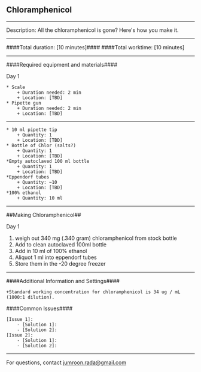 Chloramphenicol
--------------
- - - - - - - - - - - - - - - - - - - - - - - - - - - - - - - - - - - - - - - - - - - -
Description: All the chloramphenicol is gone? Here's how you make it. 

- - - - - - - - - - - - - - - - - - - - - - - - - - - - - - - - - - - - - - - - - - - -
####Total duration: [10 minutes]####
####Total worktime: [10 minutes]
    
- - - - - - - - - - - - - - - - - - - - - - - - - - - - - - - - - - - - - - - - - - - -

####Required equipment and materials####

Day 1

    * Scale
        + Duration needed: 2 min
        + Location: [TBD]
    * Pipette gun
        + Duration needed: 2 min
        + Location: [TBD]
  
------

    * 10 ml pipette tip
        + Quantity: 1
        + Location: [TBD]  
    * Bottle of Chlor (salts?)  
        + Quantity: 1  
        + Location: [TBD]  
    *Empty autoclaved 100 ml bottle  
        + Quantity: 1  
        + Location: [TBD]  
    *Eppendorf tubes  
        + Quantity: ~10  
        + Location: [TBD]  
    *100% ethanol  
        + Quantity: 10 ml
    
    
- - - - - - - - - - - - - - - - - - - - - - - - - - - - - - - - - - - - - - - - - - - - 

##Making Chloramphenicol##

Day 1

1. weigh out 340 mg (.340 gram) chloramphenicol from stock bottle 
2. Add to clean autoclaved 100ml bottle
3. Add in 10 ml of 100% ethanol
4. Aliquot 1 ml into eppendorf tubes
5. Store them in the -20 degree freezer


- - - - - - - - - - - - - - - - - - - - - - - - - - - - - - - - - - - - - - - - - - - - 
    
    
####Additional Information and Settings####

    +Standard working concentration for chloramphenicol is 34 ug / mL (1000:1 dilution).
    

####Common Issues####

    [Issue 1]:
        - [Solution 1]:
        - [Solution 2]:
    [Issue 2]:
        - [Solution 1]:
        - [Solution 2]:
- - - - - - - - - - - - - - - - - - - - - - - - - - - - - - - - - - - - - - - - - - - - 
       
For questions, contact jumroon.rada@gmail.com    
